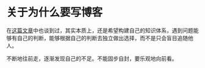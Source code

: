 # 关于为什么要写博客
在[这篇文章](http://www.kequeen.work/guide/guide.html)中也谈到过，其实本质上，还是希望构建自己的知识体系，遇到问题能够有自己的判断，能够根据自己的判断去独立做出选择，而不是只会盲目追随他人。  

不断地往前走，逐渐发现自己的不足。不能固步自封，要乐观地向前看。